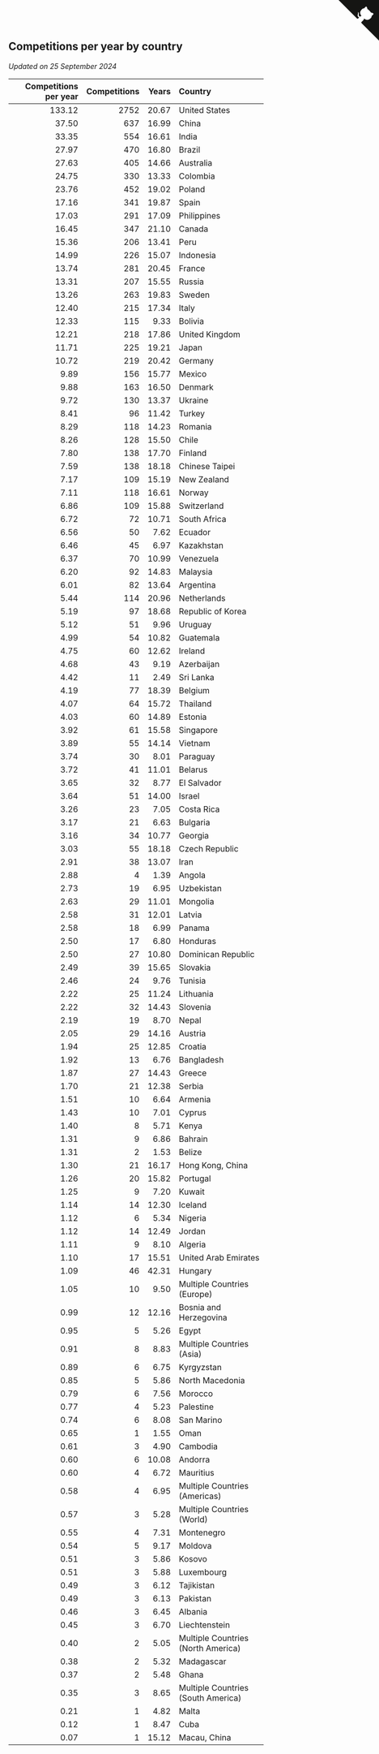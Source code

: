 ## Competitions per year by country

*Updated on 25 September 2024*

| Competitions per year | Competitions | Years | Country |
| ---: | ---: | ---: | :--- |
| 133.12 | 2752 | 20.67 | United States |
| 37.50 | 637 | 16.99 | China |
| 33.35 | 554 | 16.61 | India |
| 27.97 | 470 | 16.80 | Brazil |
| 27.63 | 405 | 14.66 | Australia |
| 24.75 | 330 | 13.33 | Colombia |
| 23.76 | 452 | 19.02 | Poland |
| 17.16 | 341 | 19.87 | Spain |
| 17.03 | 291 | 17.09 | Philippines |
| 16.45 | 347 | 21.10 | Canada |
| 15.36 | 206 | 13.41 | Peru |
| 14.99 | 226 | 15.07 | Indonesia |
| 13.74 | 281 | 20.45 | France |
| 13.31 | 207 | 15.55 | Russia |
| 13.26 | 263 | 19.83 | Sweden |
| 12.40 | 215 | 17.34 | Italy |
| 12.33 | 115 | 9.33 | Bolivia |
| 12.21 | 218 | 17.86 | United Kingdom |
| 11.71 | 225 | 19.21 | Japan |
| 10.72 | 219 | 20.42 | Germany |
| 9.89 | 156 | 15.77 | Mexico |
| 9.88 | 163 | 16.50 | Denmark |
| 9.72 | 130 | 13.37 | Ukraine |
| 8.41 | 96 | 11.42 | Turkey |
| 8.29 | 118 | 14.23 | Romania |
| 8.26 | 128 | 15.50 | Chile |
| 7.80 | 138 | 17.70 | Finland |
| 7.59 | 138 | 18.18 | Chinese Taipei |
| 7.17 | 109 | 15.19 | New Zealand |
| 7.11 | 118 | 16.61 | Norway |
| 6.86 | 109 | 15.88 | Switzerland |
| 6.72 | 72 | 10.71 | South Africa |
| 6.56 | 50 | 7.62 | Ecuador |
| 6.46 | 45 | 6.97 | Kazakhstan |
| 6.37 | 70 | 10.99 | Venezuela |
| 6.20 | 92 | 14.83 | Malaysia |
| 6.01 | 82 | 13.64 | Argentina |
| 5.44 | 114 | 20.96 | Netherlands |
| 5.19 | 97 | 18.68 | Republic of Korea |
| 5.12 | 51 | 9.96 | Uruguay |
| 4.99 | 54 | 10.82 | Guatemala |
| 4.75 | 60 | 12.62 | Ireland |
| 4.68 | 43 | 9.19 | Azerbaijan |
| 4.42 | 11 | 2.49 | Sri Lanka |
| 4.19 | 77 | 18.39 | Belgium |
| 4.07 | 64 | 15.72 | Thailand |
| 4.03 | 60 | 14.89 | Estonia |
| 3.92 | 61 | 15.58 | Singapore |
| 3.89 | 55 | 14.14 | Vietnam |
| 3.74 | 30 | 8.01 | Paraguay |
| 3.72 | 41 | 11.01 | Belarus |
| 3.65 | 32 | 8.77 | El Salvador |
| 3.64 | 51 | 14.00 | Israel |
| 3.26 | 23 | 7.05 | Costa Rica |
| 3.17 | 21 | 6.63 | Bulgaria |
| 3.16 | 34 | 10.77 | Georgia |
| 3.03 | 55 | 18.18 | Czech Republic |
| 2.91 | 38 | 13.07 | Iran |
| 2.88 | 4 | 1.39 | Angola |
| 2.73 | 19 | 6.95 | Uzbekistan |
| 2.63 | 29 | 11.01 | Mongolia |
| 2.58 | 31 | 12.01 | Latvia |
| 2.58 | 18 | 6.99 | Panama |
| 2.50 | 17 | 6.80 | Honduras |
| 2.50 | 27 | 10.80 | Dominican Republic |
| 2.49 | 39 | 15.65 | Slovakia |
| 2.46 | 24 | 9.76 | Tunisia |
| 2.22 | 25 | 11.24 | Lithuania |
| 2.22 | 32 | 14.43 | Slovenia |
| 2.19 | 19 | 8.70 | Nepal |
| 2.05 | 29 | 14.16 | Austria |
| 1.94 | 25 | 12.85 | Croatia |
| 1.92 | 13 | 6.76 | Bangladesh |
| 1.87 | 27 | 14.43 | Greece |
| 1.70 | 21 | 12.38 | Serbia |
| 1.51 | 10 | 6.64 | Armenia |
| 1.43 | 10 | 7.01 | Cyprus |
| 1.40 | 8 | 5.71 | Kenya |
| 1.31 | 9 | 6.86 | Bahrain |
| 1.31 | 2 | 1.53 | Belize |
| 1.30 | 21 | 16.17 | Hong Kong, China |
| 1.26 | 20 | 15.82 | Portugal |
| 1.25 | 9 | 7.20 | Kuwait |
| 1.14 | 14 | 12.30 | Iceland |
| 1.12 | 6 | 5.34 | Nigeria |
| 1.12 | 14 | 12.49 | Jordan |
| 1.11 | 9 | 8.10 | Algeria |
| 1.10 | 17 | 15.51 | United Arab Emirates |
| 1.09 | 46 | 42.31 | Hungary |
| 1.05 | 10 | 9.50 | Multiple Countries (Europe) |
| 0.99 | 12 | 12.16 | Bosnia and Herzegovina |
| 0.95 | 5 | 5.26 | Egypt |
| 0.91 | 8 | 8.83 | Multiple Countries (Asia) |
| 0.89 | 6 | 6.75 | Kyrgyzstan |
| 0.85 | 5 | 5.86 | North Macedonia |
| 0.79 | 6 | 7.56 | Morocco |
| 0.77 | 4 | 5.23 | Palestine |
| 0.74 | 6 | 8.08 | San Marino |
| 0.65 | 1 | 1.55 | Oman |
| 0.61 | 3 | 4.90 | Cambodia |
| 0.60 | 6 | 10.08 | Andorra |
| 0.60 | 4 | 6.72 | Mauritius |
| 0.58 | 4 | 6.95 | Multiple Countries (Americas) |
| 0.57 | 3 | 5.28 | Multiple Countries (World) |
| 0.55 | 4 | 7.31 | Montenegro |
| 0.54 | 5 | 9.17 | Moldova |
| 0.51 | 3 | 5.86 | Kosovo |
| 0.51 | 3 | 5.88 | Luxembourg |
| 0.49 | 3 | 6.12 | Tajikistan |
| 0.49 | 3 | 6.13 | Pakistan |
| 0.46 | 3 | 6.45 | Albania |
| 0.45 | 3 | 6.70 | Liechtenstein |
| 0.40 | 2 | 5.05 | Multiple Countries (North America) |
| 0.38 | 2 | 5.32 | Madagascar |
| 0.37 | 2 | 5.48 | Ghana |
| 0.35 | 3 | 8.65 | Multiple Countries (South America) |
| 0.21 | 1 | 4.82 | Malta |
| 0.12 | 1 | 8.47 | Cuba |
| 0.07 | 1 | 15.12 | Macau, China |


<a href="https://github.com/jonatanklosko/wca_statistics" class="github-corner" aria-label="View source on Github"><svg width="80" height="80" viewBox="0 0 250 250" style="fill:#151513; color:#fff; position: absolute; top: 0; border: 0; right: 0;" aria-hidden="true"><path d="M0,0 L115,115 L130,115 L142,142 L250,250 L250,0 Z"></path><path d="M128.3,109.0 C113.8,99.7 119.0,89.6 119.0,89.6 C122.0,82.7 120.5,78.6 120.5,78.6 C119.2,72.0 123.4,76.3 123.4,76.3 C127.3,80.9 125.5,87.3 125.5,87.3 C122.9,97.6 130.6,101.9 134.4,103.2" fill="currentColor" style="transform-origin: 130px 106px;" class="octo-arm"></path><path d="M115.0,115.0 C114.9,115.1 118.7,116.5 119.8,115.4 L133.7,101.6 C136.9,99.2 139.9,98.4 142.2,98.6 C133.8,88.0 127.5,74.4 143.8,58.0 C148.5,53.4 154.0,51.2 159.7,51.0 C160.3,49.4 163.2,43.6 171.4,40.1 C171.4,40.1 176.1,42.5 178.8,56.2 C183.1,58.6 187.2,61.8 190.9,65.4 C194.5,69.0 197.7,73.2 200.1,77.6 C213.8,80.2 216.3,84.9 216.3,84.9 C212.7,93.1 206.9,96.0 205.4,96.6 C205.1,102.4 203.0,107.8 198.3,112.5 C181.9,128.9 168.3,122.5 157.7,114.1 C157.9,116.9 156.7,120.9 152.7,124.9 L141.0,136.5 C139.8,137.7 141.6,141.9 141.8,141.8 Z" fill="currentColor" class="octo-body"></path></svg></a><style>.github-corner:hover .octo-arm{animation:octocat-wave 560ms ease-in-out}@keyframes octocat-wave{0%,100%{transform:rotate(0)}20%,60%{transform:rotate(-25deg)}40%,80%{transform:rotate(10deg)}}@media (max-width:500px){.github-corner:hover .octo-arm{animation:none}.github-corner .octo-arm{animation:octocat-wave 560ms ease-in-out}}</style>
